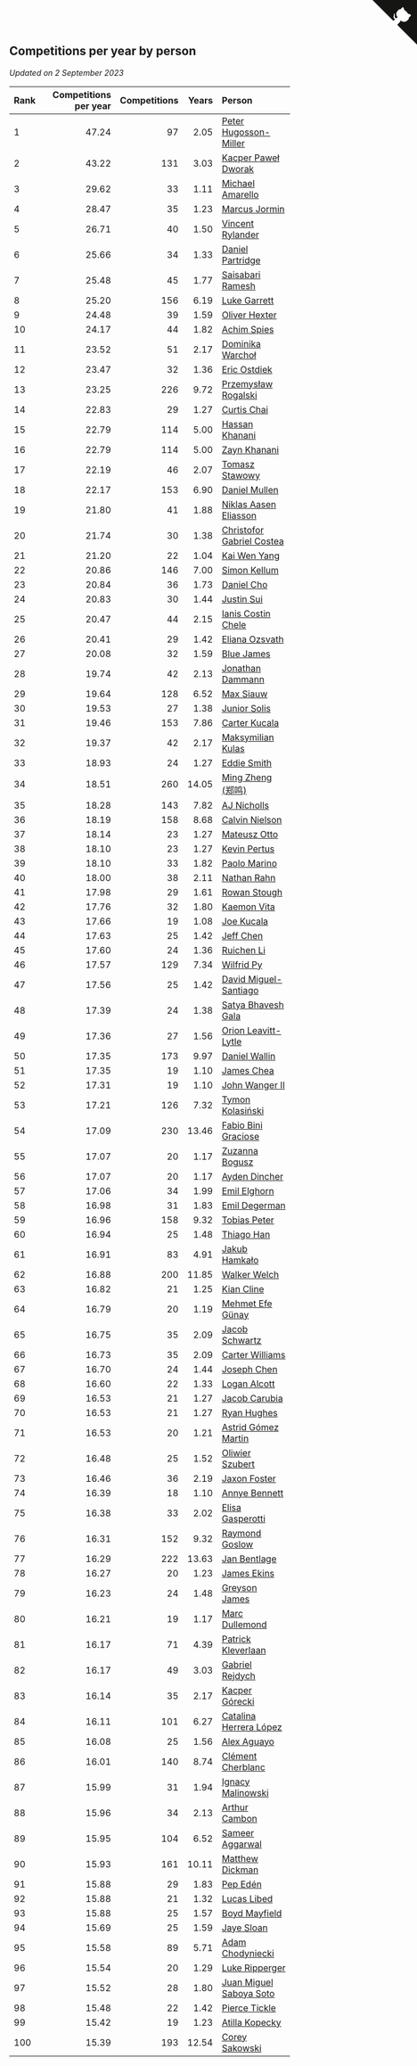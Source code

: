 ## Competitions per year by person

*Updated on  2 September 2023*

| Rank | Competitions per year | Competitions | Years | Person |
| :--- | ---: | ---: | ---: | :--- |
| 1 | 47.24 | 97 | 2.05 | [Peter Hugosson-Miller](https://www.worldcubeassociation.org/persons/2021HUGO01) |
| 2 | 43.22 | 131 | 3.03 | [Kacper Paweł Dworak](https://www.worldcubeassociation.org/persons/2020DWOR01) |
| 3 | 29.62 | 33 | 1.11 | [Michael Amarello](https://www.worldcubeassociation.org/persons/2022AMAR09) |
| 4 | 28.47 | 35 | 1.23 | [Marcus Jormin](https://www.worldcubeassociation.org/persons/2022JORM01) |
| 5 | 26.71 | 40 | 1.50 | [Vincent Rylander](https://www.worldcubeassociation.org/persons/2022RYLA01) |
| 6 | 25.66 | 34 | 1.33 | [Daniel Partridge](https://www.worldcubeassociation.org/persons/2022PART02) |
| 7 | 25.48 | 45 | 1.77 | [Saisabari Ramesh](https://www.worldcubeassociation.org/persons/2021RAME01) |
| 8 | 25.20 | 156 | 6.19 | [Luke Garrett](https://www.worldcubeassociation.org/persons/2017GARR05) |
| 9 | 24.48 | 39 | 1.59 | [Oliver Hexter](https://www.worldcubeassociation.org/persons/2022HEXT01) |
| 10 | 24.17 | 44 | 1.82 | [Achim Spies](https://www.worldcubeassociation.org/persons/2021SPIE01) |
| 11 | 23.52 | 51 | 2.17 | [Dominika Warchoł](https://www.worldcubeassociation.org/persons/2021WARC01) |
| 12 | 23.47 | 32 | 1.36 | [Eric Ostdiek](https://www.worldcubeassociation.org/persons/2022OSTD01) |
| 13 | 23.25 | 226 | 9.72 | [Przemysław Rogalski](https://www.worldcubeassociation.org/persons/2013ROGA02) |
| 14 | 22.83 | 29 | 1.27 | [Curtis Chai](https://www.worldcubeassociation.org/persons/2022CHAI02) |
| 15 | 22.79 | 114 | 5.00 | [Hassan Khanani](https://www.worldcubeassociation.org/persons/2018KHAN26) |
| 16 | 22.79 | 114 | 5.00 | [Zayn Khanani](https://www.worldcubeassociation.org/persons/2018KHAN28) |
| 17 | 22.19 | 46 | 2.07 | [Tomasz Stawowy](https://www.worldcubeassociation.org/persons/2021STAW01) |
| 18 | 22.17 | 153 | 6.90 | [Daniel Mullen](https://www.worldcubeassociation.org/persons/2016MULL04) |
| 19 | 21.80 | 41 | 1.88 | [Niklas Aasen Eliasson](https://www.worldcubeassociation.org/persons/2021ELIA01) |
| 20 | 21.74 | 30 | 1.38 | [Christofor Gabriel Costea](https://www.worldcubeassociation.org/persons/2022COST03) |
| 21 | 21.20 | 22 | 1.04 | [Kai Wen Yang](https://www.worldcubeassociation.org/persons/2022YANG19) |
| 22 | 20.86 | 146 | 7.00 | [Simon Kellum](https://www.worldcubeassociation.org/persons/2016KELL12) |
| 23 | 20.84 | 36 | 1.73 | [Daniel Cho](https://www.worldcubeassociation.org/persons/2021CHOD01) |
| 24 | 20.83 | 30 | 1.44 | [Justin Sui](https://www.worldcubeassociation.org/persons/2022SUIJ01) |
| 25 | 20.47 | 44 | 2.15 | [Ianis Costin Chele](https://www.worldcubeassociation.org/persons/2021CHEL01) |
| 26 | 20.41 | 29 | 1.42 | [Eliana Ozsvath](https://www.worldcubeassociation.org/persons/2022OZSV01) |
| 27 | 20.08 | 32 | 1.59 | [Blue James](https://www.worldcubeassociation.org/persons/2022JAME01) |
| 28 | 19.74 | 42 | 2.13 | [Jonathan Dammann](https://www.worldcubeassociation.org/persons/2021DAMM01) |
| 29 | 19.64 | 128 | 6.52 | [Max Siauw](https://www.worldcubeassociation.org/persons/2017SIAU02) |
| 30 | 19.53 | 27 | 1.38 | [Junior Solis](https://www.worldcubeassociation.org/persons/2022SOLI03) |
| 31 | 19.46 | 153 | 7.86 | [Carter Kucala](https://www.worldcubeassociation.org/persons/2015KUCA01) |
| 32 | 19.37 | 42 | 2.17 | [Maksymilian Kulas](https://www.worldcubeassociation.org/persons/2021KULA02) |
| 33 | 18.93 | 24 | 1.27 | [Eddie Smith](https://www.worldcubeassociation.org/persons/2022SMIT20) |
| 34 | 18.51 | 260 | 14.05 | [Ming Zheng (郑鸣)](https://www.worldcubeassociation.org/persons/2009ZHEN11) |
| 35 | 18.28 | 143 | 7.82 | [AJ Nicholls](https://www.worldcubeassociation.org/persons/2015NICH04) |
| 36 | 18.19 | 158 | 8.68 | [Calvin Nielson](https://www.worldcubeassociation.org/persons/2014NIEL03) |
| 37 | 18.14 | 23 | 1.27 | [Mateusz Otto](https://www.worldcubeassociation.org/persons/2022OTTO01) |
| 38 | 18.10 | 23 | 1.27 | [Kevin Pertus](https://www.worldcubeassociation.org/persons/2022PERT01) |
| 39 | 18.10 | 33 | 1.82 | [Paolo Marino](https://www.worldcubeassociation.org/persons/2021MARI04) |
| 40 | 18.00 | 38 | 2.11 | [Nathan Rahn](https://www.worldcubeassociation.org/persons/2021RAHN01) |
| 41 | 17.98 | 29 | 1.61 | [Rowan Stough](https://www.worldcubeassociation.org/persons/2022STOU01) |
| 42 | 17.76 | 32 | 1.80 | [Kaemon Vita](https://www.worldcubeassociation.org/persons/2021VITA01) |
| 43 | 17.66 | 19 | 1.08 | [Joe Kucala](https://www.worldcubeassociation.org/persons/2022KUCA01) |
| 44 | 17.63 | 25 | 1.42 | [Jeff Chen](https://www.worldcubeassociation.org/persons/2022CHEN19) |
| 45 | 17.60 | 24 | 1.36 | [Ruichen Li](https://www.worldcubeassociation.org/persons/2022LIRU02) |
| 46 | 17.57 | 129 | 7.34 | [Wilfrid Py](https://www.worldcubeassociation.org/persons/2016PYWI01) |
| 47 | 17.56 | 25 | 1.42 | [David Miguel-Santiago](https://www.worldcubeassociation.org/persons/2022MIGU02) |
| 48 | 17.39 | 24 | 1.38 | [Satya Bhavesh Gala](https://www.worldcubeassociation.org/persons/2022GALA03) |
| 49 | 17.36 | 27 | 1.56 | [Orion Leavitt-Lytle](https://www.worldcubeassociation.org/persons/2022LEAV01) |
| 50 | 17.35 | 173 | 9.97 | [Daniel Wallin](https://www.worldcubeassociation.org/persons/2013WALL03) |
| 51 | 17.35 | 19 | 1.10 | [James Chea](https://www.worldcubeassociation.org/persons/2022CHEA05) |
| 52 | 17.31 | 19 | 1.10 | [John Wanger II](https://www.worldcubeassociation.org/persons/2022WANG39) |
| 53 | 17.21 | 126 | 7.32 | [Tymon Kolasiński](https://www.worldcubeassociation.org/persons/2016KOLA02) |
| 54 | 17.09 | 230 | 13.46 | [Fabio Bini Graciose](https://www.worldcubeassociation.org/persons/2010GRAC02) |
| 55 | 17.07 | 20 | 1.17 | [Zuzanna Bogusz](https://www.worldcubeassociation.org/persons/2022BOGU01) |
| 56 | 17.07 | 20 | 1.17 | [Ayden Dincher](https://www.worldcubeassociation.org/persons/2022DINC01) |
| 57 | 17.06 | 34 | 1.99 | [Emil Elghorn](https://www.worldcubeassociation.org/persons/2021ELGH01) |
| 58 | 16.98 | 31 | 1.83 | [Emil Degerman](https://www.worldcubeassociation.org/persons/2021DEGE01) |
| 59 | 16.96 | 158 | 9.32 | [Tobias Peter](https://www.worldcubeassociation.org/persons/2014PETE03) |
| 60 | 16.94 | 25 | 1.48 | [Thiago Han](https://www.worldcubeassociation.org/persons/2022HANT01) |
| 61 | 16.91 | 83 | 4.91 | [Jakub Hamkało](https://www.worldcubeassociation.org/persons/2018HAMK01) |
| 62 | 16.88 | 200 | 11.85 | [Walker Welch](https://www.worldcubeassociation.org/persons/2011WELC01) |
| 63 | 16.82 | 21 | 1.25 | [Kian Cline](https://www.worldcubeassociation.org/persons/2022CLIN01) |
| 64 | 16.79 | 20 | 1.19 | [Mehmet Efe Günay](https://www.worldcubeassociation.org/persons/2022GUNA05) |
| 65 | 16.75 | 35 | 2.09 | [Jacob Schwartz](https://www.worldcubeassociation.org/persons/2021SCHW01) |
| 66 | 16.73 | 35 | 2.09 | [Carter Williams](https://www.worldcubeassociation.org/persons/2021WILL06) |
| 67 | 16.70 | 24 | 1.44 | [Joseph Chen](https://www.worldcubeassociation.org/persons/2022CHEN16) |
| 68 | 16.60 | 22 | 1.33 | [Logan Alcott](https://www.worldcubeassociation.org/persons/2022ALCO02) |
| 69 | 16.53 | 21 | 1.27 | [Jacob Carubia](https://www.worldcubeassociation.org/persons/2022CARU02) |
| 70 | 16.53 | 21 | 1.27 | [Ryan Hughes](https://www.worldcubeassociation.org/persons/2022HUGH04) |
| 71 | 16.53 | 20 | 1.21 | [Astrid Gómez Martin](https://www.worldcubeassociation.org/persons/2022MART26) |
| 72 | 16.48 | 25 | 1.52 | [Oliwier Szubert](https://www.worldcubeassociation.org/persons/2022SZUB01) |
| 73 | 16.46 | 36 | 2.19 | [Jaxon Foster](https://www.worldcubeassociation.org/persons/2021FOST01) |
| 74 | 16.39 | 18 | 1.10 | [Annye Bennett](https://www.worldcubeassociation.org/persons/2022BENN11) |
| 75 | 16.38 | 33 | 2.02 | [Elisa Gasperotti](https://www.worldcubeassociation.org/persons/2021GASP01) |
| 76 | 16.31 | 152 | 9.32 | [Raymond Goslow](https://www.worldcubeassociation.org/persons/2014GOSL01) |
| 77 | 16.29 | 222 | 13.63 | [Jan Bentlage](https://www.worldcubeassociation.org/persons/2010BENT01) |
| 78 | 16.27 | 20 | 1.23 | [James Ekins](https://www.worldcubeassociation.org/persons/2022EKIN01) |
| 79 | 16.23 | 24 | 1.48 | [Greyson James](https://www.worldcubeassociation.org/persons/2022JAME02) |
| 80 | 16.21 | 19 | 1.17 | [Marc Dullemond](https://www.worldcubeassociation.org/persons/2022DULL01) |
| 81 | 16.17 | 71 | 4.39 | [Patrick Kleverlaan](https://www.worldcubeassociation.org/persons/2019KLEV01) |
| 82 | 16.17 | 49 | 3.03 | [Gabriel Rejdych](https://www.worldcubeassociation.org/persons/2020REJD01) |
| 83 | 16.14 | 35 | 2.17 | [Kacper Górecki](https://www.worldcubeassociation.org/persons/2021GORE01) |
| 84 | 16.11 | 101 | 6.27 | [Catalina Herrera López](https://www.worldcubeassociation.org/persons/2017LOPE31) |
| 85 | 16.08 | 25 | 1.56 | [Alex Aguayo](https://www.worldcubeassociation.org/persons/2022AGUA01) |
| 86 | 16.01 | 140 | 8.74 | [Clément Cherblanc](https://www.worldcubeassociation.org/persons/2014CHER05) |
| 87 | 15.99 | 31 | 1.94 | [Ignacy Malinowski](https://www.worldcubeassociation.org/persons/2021MALI02) |
| 88 | 15.96 | 34 | 2.13 | [Arthur Cambon](https://www.worldcubeassociation.org/persons/2021CAMB01) |
| 89 | 15.95 | 104 | 6.52 | [Sameer Aggarwal](https://www.worldcubeassociation.org/persons/2017AGGA01) |
| 90 | 15.93 | 161 | 10.11 | [Matthew Dickman](https://www.worldcubeassociation.org/persons/2013DICK01) |
| 91 | 15.88 | 29 | 1.83 | [Pep Edén](https://www.worldcubeassociation.org/persons/2021EDEN01) |
| 92 | 15.88 | 21 | 1.32 | [Lucas Libed](https://www.worldcubeassociation.org/persons/2022LIBE02) |
| 93 | 15.88 | 25 | 1.57 | [Boyd Mayfield](https://www.worldcubeassociation.org/persons/2022MAYF01) |
| 94 | 15.69 | 25 | 1.59 | [Jaye Sloan](https://www.worldcubeassociation.org/persons/2022SLOA01) |
| 95 | 15.58 | 89 | 5.71 | [Adam Chodyniecki](https://www.worldcubeassociation.org/persons/2017CHOD02) |
| 96 | 15.54 | 20 | 1.29 | [Luke Ripperger](https://www.worldcubeassociation.org/persons/2022RIPP01) |
| 97 | 15.52 | 28 | 1.80 | [Juan Miguel Saboya Soto](https://www.worldcubeassociation.org/persons/2021SOTO01) |
| 98 | 15.48 | 22 | 1.42 | [Pierce Tickle](https://www.worldcubeassociation.org/persons/2022TICK01) |
| 99 | 15.42 | 19 | 1.23 | [Atilla Kopecky](https://www.worldcubeassociation.org/persons/2022KOPE01) |
| 100 | 15.39 | 193 | 12.54 | [Corey Sakowski](https://www.worldcubeassociation.org/persons/2011SAKO01) |


<a href="https://github.com/JustinTimeCuber/wca_statistics" class="github-corner" aria-label="View source on Github"><svg width="80" height="80" viewBox="0 0 250 250" style="fill:#151513; color:#fff; position: absolute; top: 0; border: 0; right: 0;" aria-hidden="true"><path d="M0,0 L115,115 L130,115 L142,142 L250,250 L250,0 Z"></path><path d="M128.3,109.0 C113.8,99.7 119.0,89.6 119.0,89.6 C122.0,82.7 120.5,78.6 120.5,78.6 C119.2,72.0 123.4,76.3 123.4,76.3 C127.3,80.9 125.5,87.3 125.5,87.3 C122.9,97.6 130.6,101.9 134.4,103.2" fill="currentColor" style="transform-origin: 130px 106px;" class="octo-arm"></path><path d="M115.0,115.0 C114.9,115.1 118.7,116.5 119.8,115.4 L133.7,101.6 C136.9,99.2 139.9,98.4 142.2,98.6 C133.8,88.0 127.5,74.4 143.8,58.0 C148.5,53.4 154.0,51.2 159.7,51.0 C160.3,49.4 163.2,43.6 171.4,40.1 C171.4,40.1 176.1,42.5 178.8,56.2 C183.1,58.6 187.2,61.8 190.9,65.4 C194.5,69.0 197.7,73.2 200.1,77.6 C213.8,80.2 216.3,84.9 216.3,84.9 C212.7,93.1 206.9,96.0 205.4,96.6 C205.1,102.4 203.0,107.8 198.3,112.5 C181.9,128.9 168.3,122.5 157.7,114.1 C157.9,116.9 156.7,120.9 152.7,124.9 L141.0,136.5 C139.8,137.7 141.6,141.9 141.8,141.8 Z" fill="currentColor" class="octo-body"></path></svg></a><style>.github-corner:hover .octo-arm{animation:octocat-wave 560ms ease-in-out}@keyframes octocat-wave{0%,100%{transform:rotate(0)}20%,60%{transform:rotate(-25deg)}40%,80%{transform:rotate(10deg)}}@media (max-width:500px){.github-corner:hover .octo-arm{animation:none}.github-corner .octo-arm{animation:octocat-wave 560ms ease-in-out}}</style>
